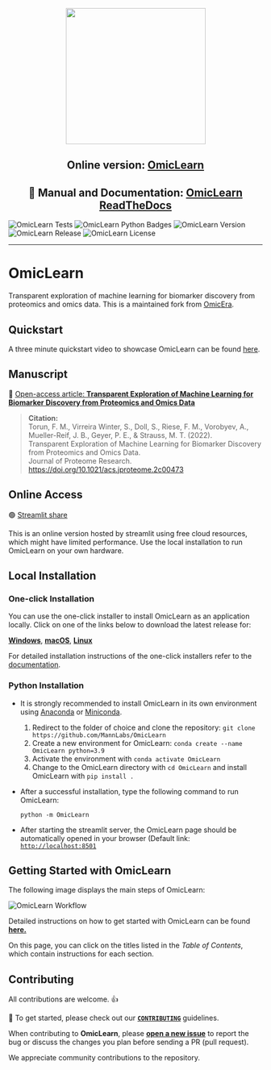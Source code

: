 <p align="center"> <img src="omiclearn.png" height="270" width="277" /> </p>
<h2 align="center">Online version: <a href="https://share.streamlit.io/MannLabs/OmicLearn/OmicLearn/OmicLearn.py" target="_blank">OmicLearn</a> </h2>

<h2 align="center"> 📰 Manual and Documentation: <a href="https://OmicLearn.readthedocs.io/en/latest/" target="_blank">OmicLearn ReadTheDocs </a> </h2>

![OmicLearn Tests](https://github.com/MannLabs/OmicLearn/workflows/OmicLearn%20Tests/badge.svg)
![OmicLearn Python Badges](https://img.shields.io/badge/Tested_with_Python-3.9-blue)
![OmicLearn Version](https://img.shields.io/badge/Release-v1.3-orange)
![OmicLearn Release](https://img.shields.io/badge/Release%20Date-October%202022-green)
![OmicLearn License](https://img.shields.io/badge/License-Apache%202.0-blue.svg)

---
# OmicLearn

Transparent exploration of machine learning for biomarker discovery from proteomics and omics data. This is a maintained fork from [OmicEra](https://github.com/OmicEra/OmicLearn).

## Quickstart
A three minute quickstart video to showcase OmicLearn can be found [here](https://youtu.be/VE9pj1G89io).

## Manuscript
📰 <a href="https://doi.org/10.1021/acs.jproteome.2c00473" target="_blank">Open-access article: **Transparent Exploration of Machine Learning for Biomarker Discovery from Proteomics and Omics Data**</a>

> **Citation:** <br>
> Torun, F. M., Virreira Winter, S., Doll, S., Riese, F. M., Vorobyev, A., Mueller-Reif, J. B., Geyer, P. E., & Strauss, M. T. (2022). <br>
> Transparent Exploration of Machine Learning for Biomarker Discovery from Proteomics and Omics Data. <br>
> Journal of Proteome Research. https://doi.org/10.1021/acs.jproteome.2c00473 <br>


## Online Access

🟢  <a href="https://share.streamlit.io/MannLabs/OmicLearn/OmicLearn/OmicLearn.py" target="_blank"> Streamlit share</a>

This is an online version hosted by streamlit using free cloud resources, which might have limited performance. Use the local installation to run OmicLearn on your own hardware.

## Local Installation

### One-click Installation

You can use the one-click installer to install OmicLearn as an application locally.
Click on one of the links below to download the latest release for:

[**Windows**](https://github.com/MannLabs/OmicLearn/releases/latest/download/omiclearn_gui_installer_windows.exe), [**macOS**](https://github.com/MannLabs/OmicLearn/releases/latest/download/omiclearn_gui_installer_macos.pkg), [**Linux**](https://github.com/MannLabs/OmicLearn/releases/latest/download/omiclearn_gui_installer_linux.deb)

For detailed installation instructions of the one-click installers refer to the [documentation](https://OmicLearn.readthedocs.io/en/latest/ONE_CLICK.html).

### Python Installation

- It is strongly recommended to install OmicLearn in its own environment using [Anaconda](https://docs.conda.io/projects/conda/en/latest/user-guide/install/) or [Miniconda](https://docs.conda.io/en/latest/miniconda.html).

  1. Redirect to the folder of choice and clone the repository: `git clone https://github.com/MannLabs/OmicLearn`
  2. Create a new environment for OmicLearn: `conda create --name OmicLearn python=3.9`
  3. Activate the environment with  `conda activate OmicLearn`
  4. Change to the OmicLearn directory with `cd OmicLearn` and install OmicLearn with `pip install .`

- After a successful installation, type the following command to run OmicLearn:

  `python -m OmicLearn`

 - After starting the streamlit server, the OmicLearn page should be automatically opened in your browser (Default link: [`http://localhost:8501`](http://localhost:8501)


## Getting Started with OmicLearn

The following image displays the main steps of OmicLearn:

![OmicLearn Workflow](workflow.png)

Detailed instructions on how to get started with OmicLearn can be found **[here.](https://OmicLearn.readthedocs.io/en/latest/USING.html)**

On this page, you can click on the titles listed in the *Table of Contents*, which contain instructions for each section.

## Contributing
All contributions are welcome. 👍

📰 To get started, please check out our **[`CONTRIBUTING`](https://github.com/MannLabs/OmicLearn/blob/master/CONTRIBUTING.md)** guidelines.

When contributing to **OmicLearn**, please **[open a new issue](https://github.com/MannLabs/OmicLearn/issues/new/choose)** to report the bug or discuss the changes you plan before sending a PR (pull request).

We appreciate community contributions to the repository.
